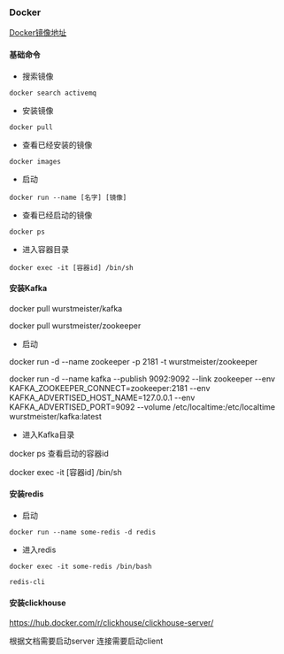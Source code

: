 ### Docker

[Docker镜像地址](https://hub.docker.com)


#### 基础命令

- 搜索镜像 

```shell
docker search activemq
```

- 安装镜像

```shell
docker pull
```

- 查看已经安装的镜像

```shell
docker images
```

- 启动

```shell
docker run --name [名字] [镜像] 
```

- 查看已经启动的镜像

```shell
docker ps
```

- 进入容器目录

```shell
docker exec -it [容器id] /bin/sh
```

#### 安装Kafka

docker pull wurstmeister/kafka 

docker pull wurstmeister/zookeeper 


- 启动

docker run -d --name zookeeper -p 2181 -t wurstmeister/zookeeper

docker run -d --name kafka --publish 9092:9092 --link zookeeper --env KAFKA_ZOOKEEPER_CONNECT=zookeeper:2181 --env KAFKA_ADVERTISED_HOST_NAME=127.0.0.1 --env KAFKA_ADVERTISED_PORT=9092 --volume /etc/localtime:/etc/localtime wurstmeister/kafka:latest  

- 进入Kafka目录

docker ps 查看启动的容器id

docker exec -it [容器id] /bin/sh

#### 安装redis

- 启动

```shell
docker run --name some-redis -d redis
```
- 进入redis

```shell
docker exec -it some-redis /bin/bash

redis-cli 
```

#### 安装clickhouse

https://hub.docker.com/r/clickhouse/clickhouse-server/

根据文档需要启动server
连接需要启动client
